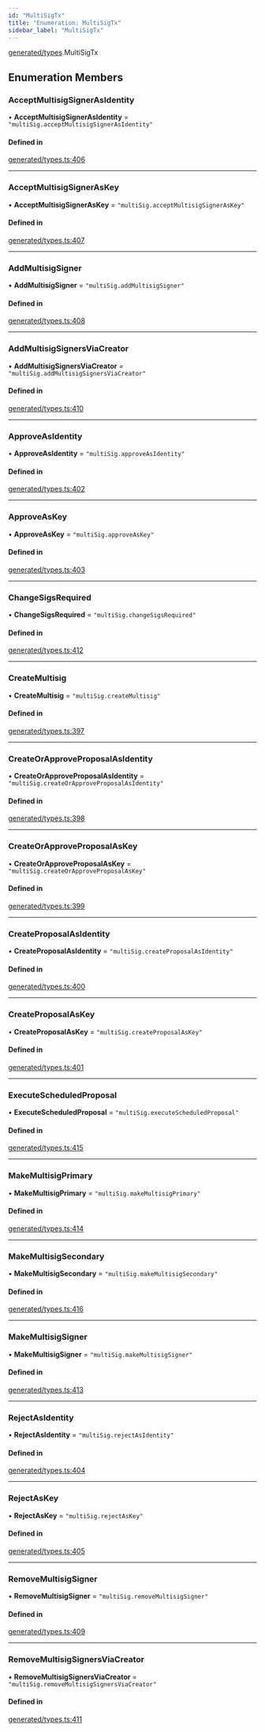 ```yaml
---
id: "MultiSigTx"
title: "Enumeration: MultiSigTx"
sidebar_label: "MultiSigTx"
---
```


[generated/types](../../../../modules/Generated/Types/Types.md).MultiSigTx

## Enumeration Members

### AcceptMultisigSignerAsIdentity

• **AcceptMultisigSignerAsIdentity** = ``"multiSig.acceptMultisigSignerAsIdentity"``

#### Defined in

[generated/types.ts:406](https://github.com/PolymeshAssociation/polymesh-sdk/blob/95e180d28/src/generated/types.ts#L406)

___

### AcceptMultisigSignerAsKey

• **AcceptMultisigSignerAsKey** = ``"multiSig.acceptMultisigSignerAsKey"``

#### Defined in

[generated/types.ts:407](https://github.com/PolymeshAssociation/polymesh-sdk/blob/95e180d28/src/generated/types.ts#L407)

___

### AddMultisigSigner

• **AddMultisigSigner** = ``"multiSig.addMultisigSigner"``

#### Defined in

[generated/types.ts:408](https://github.com/PolymeshAssociation/polymesh-sdk/blob/95e180d28/src/generated/types.ts#L408)

___

### AddMultisigSignersViaCreator

• **AddMultisigSignersViaCreator** = ``"multiSig.addMultisigSignersViaCreator"``

#### Defined in

[generated/types.ts:410](https://github.com/PolymeshAssociation/polymesh-sdk/blob/95e180d28/src/generated/types.ts#L410)

___

### ApproveAsIdentity

• **ApproveAsIdentity** = ``"multiSig.approveAsIdentity"``

#### Defined in

[generated/types.ts:402](https://github.com/PolymeshAssociation/polymesh-sdk/blob/95e180d28/src/generated/types.ts#L402)

___

### ApproveAsKey

• **ApproveAsKey** = ``"multiSig.approveAsKey"``

#### Defined in

[generated/types.ts:403](https://github.com/PolymeshAssociation/polymesh-sdk/blob/95e180d28/src/generated/types.ts#L403)

___

### ChangeSigsRequired

• **ChangeSigsRequired** = ``"multiSig.changeSigsRequired"``

#### Defined in

[generated/types.ts:412](https://github.com/PolymeshAssociation/polymesh-sdk/blob/95e180d28/src/generated/types.ts#L412)

___

### CreateMultisig

• **CreateMultisig** = ``"multiSig.createMultisig"``

#### Defined in

[generated/types.ts:397](https://github.com/PolymeshAssociation/polymesh-sdk/blob/95e180d28/src/generated/types.ts#L397)

___

### CreateOrApproveProposalAsIdentity

• **CreateOrApproveProposalAsIdentity** = ``"multiSig.createOrApproveProposalAsIdentity"``

#### Defined in

[generated/types.ts:398](https://github.com/PolymeshAssociation/polymesh-sdk/blob/95e180d28/src/generated/types.ts#L398)

___

### CreateOrApproveProposalAsKey

• **CreateOrApproveProposalAsKey** = ``"multiSig.createOrApproveProposalAsKey"``

#### Defined in

[generated/types.ts:399](https://github.com/PolymeshAssociation/polymesh-sdk/blob/95e180d28/src/generated/types.ts#L399)

___

### CreateProposalAsIdentity

• **CreateProposalAsIdentity** = ``"multiSig.createProposalAsIdentity"``

#### Defined in

[generated/types.ts:400](https://github.com/PolymeshAssociation/polymesh-sdk/blob/95e180d28/src/generated/types.ts#L400)

___

### CreateProposalAsKey

• **CreateProposalAsKey** = ``"multiSig.createProposalAsKey"``

#### Defined in

[generated/types.ts:401](https://github.com/PolymeshAssociation/polymesh-sdk/blob/95e180d28/src/generated/types.ts#L401)

___

### ExecuteScheduledProposal

• **ExecuteScheduledProposal** = ``"multiSig.executeScheduledProposal"``

#### Defined in

[generated/types.ts:415](https://github.com/PolymeshAssociation/polymesh-sdk/blob/95e180d28/src/generated/types.ts#L415)

___

### MakeMultisigPrimary

• **MakeMultisigPrimary** = ``"multiSig.makeMultisigPrimary"``

#### Defined in

[generated/types.ts:414](https://github.com/PolymeshAssociation/polymesh-sdk/blob/95e180d28/src/generated/types.ts#L414)

___

### MakeMultisigSecondary

• **MakeMultisigSecondary** = ``"multiSig.makeMultisigSecondary"``

#### Defined in

[generated/types.ts:416](https://github.com/PolymeshAssociation/polymesh-sdk/blob/95e180d28/src/generated/types.ts#L416)

___

### MakeMultisigSigner

• **MakeMultisigSigner** = ``"multiSig.makeMultisigSigner"``

#### Defined in

[generated/types.ts:413](https://github.com/PolymeshAssociation/polymesh-sdk/blob/95e180d28/src/generated/types.ts#L413)

___

### RejectAsIdentity

• **RejectAsIdentity** = ``"multiSig.rejectAsIdentity"``

#### Defined in

[generated/types.ts:404](https://github.com/PolymeshAssociation/polymesh-sdk/blob/95e180d28/src/generated/types.ts#L404)

___

### RejectAsKey

• **RejectAsKey** = ``"multiSig.rejectAsKey"``

#### Defined in

[generated/types.ts:405](https://github.com/PolymeshAssociation/polymesh-sdk/blob/95e180d28/src/generated/types.ts#L405)

___

### RemoveMultisigSigner

• **RemoveMultisigSigner** = ``"multiSig.removeMultisigSigner"``

#### Defined in

[generated/types.ts:409](https://github.com/PolymeshAssociation/polymesh-sdk/blob/95e180d28/src/generated/types.ts#L409)

___

### RemoveMultisigSignersViaCreator

• **RemoveMultisigSignersViaCreator** = ``"multiSig.removeMultisigSignersViaCreator"``

#### Defined in

[generated/types.ts:411](https://github.com/PolymeshAssociation/polymesh-sdk/blob/95e180d28/src/generated/types.ts#L411)
